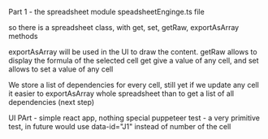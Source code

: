 Part 1 - the spreadsheet module
speadsheetEnginge.ts file

so there is a spreadsheet class, with get, set, getRaw, exportAsArray methods

exportAsArray will be used in the UI to draw the content.
getRaw allows to display the formula of the selected cell
get give a value of any cell, and set allows to set a value of any cell

We store a list of dependencies for every cell, still yet if we update any cell
it easier to exportAsArray whole spreadsheet than to get a list of all dependencies (next step)

UI PArt - simple react app, nothing special
puppeteer test - a very primitive test, in future would use data-id="J1" instead of number of the cell
